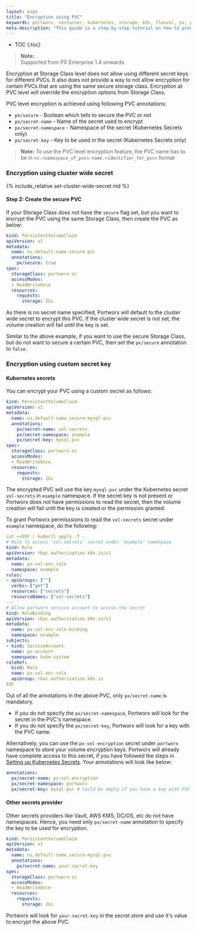 ```yaml
---
layout: page
title: "Encryption using PVC"
keywords: portworx, container, kubernetes, storage, k8s, flexvol, pv, persistent disk, encryption, pvc
meta-description: "This guide is a step-by-step tutorial on how to provision encrypted volumes using PVC annotations."
---
```


* TOC
{:toc}

>**Note:**<br/>Supported from PX Enterprise 1.4 onwards

Encryption at Storage Class level does not allow using different secret keys for different PVCs. It also does not provide a way to not allow encryption for certain PVCs that are using the same secure storage class. Encryption at PVC level will override the encryption options from Storage Class.

PVC level encryption is achieved using following PVC annotations:
- `px/secure` - Boolean which tells to secure the PVC or not
- `px/secret-name` - Name of the secret used to encrypt
- `px/secret-namespace` - Namespace of the secret (Kubernetes Secrets only)
- `px/secret-key` - Key to be used in the secret (Kubernetes Secrets only)

>**Note:** To use the PVC level encryption feature, the PVC name has to be in `ns.<namespace_of_pvc>-name.<identifier_for_pvc>` format

### Encryption using cluster wide secret
{% include_relative set-cluster-wide-secret.md %}

#### Step 2: Create the secure PVC
If your Storage Class does not have the `secure` flag set, but you want to encrypt the PVC using the same Storage Class, then create the PVC as below:
```yaml
kind: PersistentVolumeClaim
apiVersion: v1
metadata:
  name: ns.default-name.secure-pvc
  annotations:
    px/secure: true
spec:
  storageClass: portworx-sc
  accessModes:
  - ReadWriteOnce
  resources:
    requests:
      storage: 2Gi
```
As there is no secret name specified, Portworx will default to the cluster wide secret to encrypt this PVC. If the cluster wide secret is not set, the volume creation will fail until the key is set.

Similar to the above example, if you want to use the secure Storage Class, but do not want to secure a certain PVC, then set the `px/secure` annotation to `false`.

### Encryption using custom secret key

#### Kubernetes secrets
You can encrypt your PVC using a custom secret as follows:
```yaml
kind: PersistentVolumeClaim
apiVersion: v1
metadata:
  name: ns.default-name.secure-mysql-pvc
  annotations:
    px/secret-name: vol-secrets
    px/secret-namespace: example
    px/secret-key: mysql-pvc
spec:
  storageClass: portworx-sc
  accessModes:
  - ReadWriteOnce
  resources:
    requests:
      storage: 2Gi
```
The encrypted PVC will use the key `mysql-pvc` under the Kubernetes secret `vol-secrets` in `example` namespace. If the secret key is not present or Portworx does not have permissions to read the secret, then the volume creation will fail until the key is created or the permission granted.

To grant Portworx permisssions to read the `vol-secrets` secret under `example` namespace, do the following:
```yaml
cat <<EOF | kubectl apply -f -
# Role to access 'vol-secrets' secret under 'example' namespace
kind: Role
apiVersion: rbac.authorization.k8s.io/v1
metadata:
  name: px-vol-enc-role
  namespace: example
rules:
- apiGroups: [""]
  verbs: ["get"]
  resources: ["secrets"]
  resourceNames: ["vol-secrets"]
---
# Allow portworx service account to access the secret
kind: RoleBinding
apiVersion: rbac.authorization.k8s.io/v1
metadata:
  name: px-vol-enc-role-binding
  namespace: example
subjects:
- kind: ServiceAccount
  name: px-account
  namespace: kube-system
roleRef:
  kind: Role
  name: px-vol-enc-role
  apiGroup: rbac.authorization.k8s.io
EOF
```

Out of all the annotations in the above PVC, only `px/secret-name` is mandatory.
- If you do not specify the `px/secret-namespace`, Portworx will look for the secret in the PVC's namespace.
- If you do not specify the `px/secret-key`, Portworx will look for a key with the PVC name.

Alternatively, you can use the `px-vol-encryption` secret under `portworx` namespace to store your volume encryption keys. Portworx will already have complete access to this secret, if you have followed the steps in [Setting up Kubernetes Secrets](/secrets/portworx-with-kubernetes-secrets.html). Your annotations will look like below:
```yaml
annotations:
  px/secret-name: px-vol-encryption
  px/secret-namespace: portworx
  px/secret-key: mysql-pvc # Could be empty if you have a key with PVC name in px-vol-encryption
```

#### Other secrets provider
Other secrets providers like Vault, AWS KMS, DC/OS, etc do not have namespaces. Hence, you need only `px/secret-name` annotation to specify the key to be used for encryption.
```yaml
kind: PersistentVolumeClaim
apiVersion: v1
metadata:
  name: ns.default-name.secure-mysql-pvc
  annotations:
    px/secret-name: your-secret-key
spec:
  storageClass: portworx-sc
  accessModes:
  - ReadWriteOnce
  resources:
    requests:
      storage: 2Gi
```
Portworx will look for `your-secret-key` in the secret store and use it's value to encrypt the above PVC.
